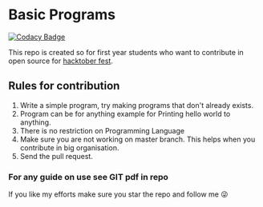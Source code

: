 # Basic Programs

[![Codacy Badge](https://api.codacy.com/project/badge/Grade/d110551466244f7d91cdb148d467c5f3)](https://app.codacy.com/app/meetupradyuman/Basic_programs?utm_source=github.com&utm_medium=referral&utm_content=legendary-acp/Basic_programs&utm_campaign=Badge_Grade_Dashboard)

This repo is created so for first year students who want to contribute in open source for [hacktober fest](https://hacktoberfest.digitalocean.com/).

## Rules for contribution

1) Write a simple program, try making programs that don't already exists.
2) Program can be for anything example for Printing hello world to anything.
3) There is no restriction on Programming Language
4) Make sure you are not working on master branch. This helps when you contribute in big organisation.
5) Send the pull request.

### For any guide on use see GIT pdf in repo

If you like my efforts make sure you star the repo and follow me 😜

